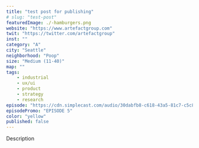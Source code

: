 ```yaml
---
title: "test post for publishing"
# slug: "test-post"
featuredImage: ./-hamburgers.png
website: "https://www.artefactgroup.com"
twit: "https://twitter.com/artefactgroup"
inst: ""
category: "A"
city: "Seattle"
neighborhood: "Poop"
size: "Medium (11-40)"
map: ""
tags:
    - industrial
    - ux/ui
    - product
    - strategy
    - research
episode: "https://cdn.simplecast.com/audio/30dabfb8-c618-43a5-81c7-c5c83750983a/episodes/fbcb8e91-6628-4147-aef6-d5b3a08c8986/audio/00ba3747-d513-4066-8027-a3e511e685f5/default_tc.mp3"
episodePromo: "EPISODE 5"
color: "yellow"
published: false
---
```


Description
